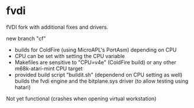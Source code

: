 # fvdi
fVDI fork with additional fixes and drivers.

new branch "cf"
- builds for ColdFire (using MicroAPL's PortAsm) depending on CPU
- CPU can be set with setting the CPU variable
- Makefiles are sensitive to "CPU=v4e" (ColdFire build) or any other m68k-atari-mint CPU target
- provided build script "buildit.sh" (dependend on CPU setting as well) builds the fvdi engine and the bitplane.sys driver 
  (to allow testing using hatari)

Not yet functional (crashes when opening virtual workstation)

